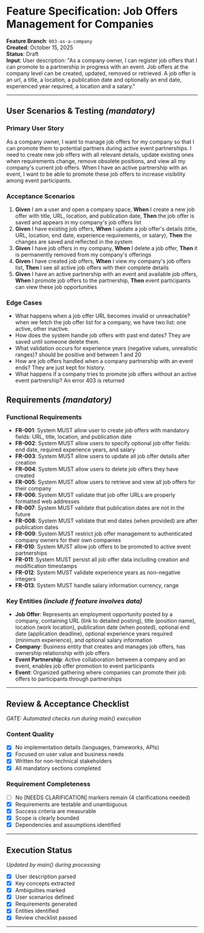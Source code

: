 # Feature Specification: Job Offers Management for Companies

**Feature Branch**: `003-as-a-company`  
**Created**: October 15, 2025  
**Status**: Draft  
**Input**: User description: "As a company owner, I can register job offers that I can promote to a partnership in progress with an event. Job offers at the company level can be created, updated, removed or retrieved. A job offer is an url, a title, a location, a publication date and optionally an end date, experienced year required, a location and a salary."

---

## User Scenarios & Testing *(mandatory)*

### Primary User Story
As a company owner, I want to manage job offers for my company so that I can promote them to potential partners during active event partnerships. I need to create new job offers with all relevant details, update existing ones when requirements change, remove obsolete positions, and view all my company's current job offers. When I have an active partnership with an event, I want to be able to promote these job offers to increase visibility among event participants.

### Acceptance Scenarios
1. **Given** I am a user and open a company space, **When** I create a new job offer with title, URL, location, and publication date, **Then** the job offer is saved and appears in my company's job offers list
2. **Given** I have existing job offers, **When** I update a job offer's details (title, URL, location, end date, experience requirements, or salary), **Then** the changes are saved and reflected in the system
3. **Given** I have job offers in my company, **When** I delete a job offer, **Then** it is permanently removed from my company's offerings
4. **Given** I have created job offers, **When** I view my company's job offers list, **Then** I see all active job offers with their complete details
5. **Given** I have an active partnership with an event and available job offers, **When** I promote job offers to the partnership, **Then** event participants can view these job opportunities

### Edge Cases
- What happens when a job offer URL becomes invalid or unreachable? when we fetch the job offer list for a company, we have two list: one active, other inactive.
- How does the system handle job offers with past end dates? They are saved until someone delete them.
- What validation occurs for experience years (negative values, unrealistic ranges)? should be positive and between 1 and 20
- How are job offers handled when a company partnership with an event ends? They are just kept for history.
- What happens if a company tries to promote job offers without an active event partnership? An error 403 is returned

## Requirements *(mandatory)*

### Functional Requirements
- **FR-001**: System MUST allow user to create job offers with mandatory fields: URL, title, location, and publication date
- **FR-002**: System MUST allow users to specify optional job offer fields: end date, required experience years, and salary
- **FR-003**: System MUST allow users to update all job offer details after creation
- **FR-004**: System MUST allow users to delete job offers they have created
- **FR-005**: System MUST allow users to retrieve and view all job offers for their company
- **FR-006**: System MUST validate that job offer URLs are properly formatted web addresses
- **FR-007**: System MUST validate that publication dates are not in the future
- **FR-008**: System MUST validate that end dates (when provided) are after publication dates
- **FR-009**: System MUST restrict job offer management to authenticated company owners for their own companies
- **FR-010**: System MUST allow job offers to be promoted to active event partnerships
- **FR-011**: System MUST persist all job offer data including creation and modification timestamps
- **FR-012**: System MUST validate experience years as non-negative integers
- **FR-013**: System MUST handle salary information currency, range

### Key Entities *(include if feature involves data)*
- **Job Offer**: Represents an employment opportunity posted by a company, containing URL (link to detailed posting), title (position name), location (work location), publication date (when posted), optional end date (application deadline), optional experience years required (minimum experience), and optional salary information
- **Company**: Business entity that creates and manages job offers, has ownership relationship with job offers
- **Event Partnership**: Active collaboration between a company and an event, enables job offer promotion to event participants
- **Event**: Organized gathering where companies can promote their job offers to participants through partnerships

---

## Review & Acceptance Checklist
*GATE: Automated checks run during main() execution*

### Content Quality
- [x] No implementation details (languages, frameworks, APIs)
- [x] Focused on user value and business needs
- [x] Written for non-technical stakeholders
- [x] All mandatory sections completed

### Requirement Completeness
- [ ] No [NEEDS CLARIFICATION] markers remain (4 clarifications needed)
- [x] Requirements are testable and unambiguous  
- [x] Success criteria are measurable
- [x] Scope is clearly bounded
- [x] Dependencies and assumptions identified

---

## Execution Status
*Updated by main() during processing*

- [x] User description parsed
- [x] Key concepts extracted
- [x] Ambiguities marked
- [x] User scenarios defined
- [x] Requirements generated
- [x] Entities identified
- [x] Review checklist passed

---
